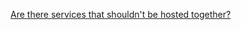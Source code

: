 
[Are there services that shouldn't be hosted together?](https://old.reddit.com/r/selfhosted/comments/15pls7m/are_there_services_that_shouldnt_be_hosted/)
